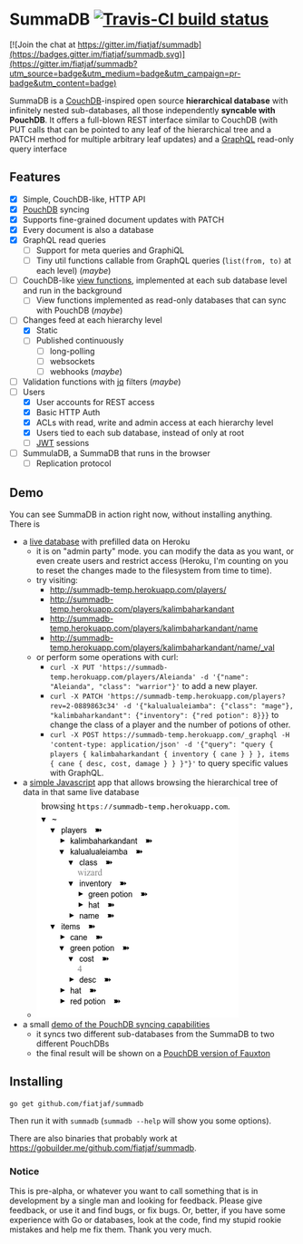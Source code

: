 # SummaDB [![Travis-CI build status](https://travis-ci.org/fiatjaf/summadb.svg)](https://travis-ci.org/fiatjaf/summadb)

[![Join the chat at https://gitter.im/fiatjaf/summadb](https://badges.gitter.im/fiatjaf/summadb.svg)](https://gitter.im/fiatjaf/summadb?utm_source=badge&utm_medium=badge&utm_campaign=pr-badge&utm_content=badge)

SummaDB is a [CouchDB](http://couchdb.org/)-inspired open source **hierarchical database** with infinitely nested sub-databases, all those independently **syncable with PouchDB**. It offers a full-blown REST interface similar to CouchDB (with PUT calls that can be pointed to any leaf of the hierarchical tree and a PATCH method for multiple arbitrary leaf updates) and a [GraphQL](http://facebook.github.io/graphql) read-only query interface

## Features

  - [x] Simple, CouchDB-like, HTTP API
  - [x] [PouchDB](http://pouchdb.com/) syncing
  - [x] Supports fine-grained document updates with PATCH
  - [x] Every document is also a database
  - [x] GraphQL read queries
      - [ ] Support for meta queries and GraphiQL
      - [ ] Tiny util functions callable from GraphQL queries (`list(from, to)` at each level) (_maybe_)
  - [ ] CouchDB-like [view functions](http://docs.couchdb.org/en/1.6.1/couchapp/ddocs.html#map-functions), implemented at each sub database level and run in the background
      - [ ] View functions implemented as read-only databases that can sync with PouchDB (_maybe_)
  - [ ] Changes feed at each hierarchy level
    - [x] Static
    - [ ] Published continuously
      - [ ] long-polling
      - [ ] websockets
      - [ ] webhooks (_maybe_)
  - [ ] Validation functions with [jq](https://stedolan.github.io/jq/manual/) filters (_maybe_)
  - [ ] Users
    - [x] User accounts for REST access
    - [x] Basic HTTP Auth
    - [x] ACLs with read, write and admin access at each hierarchy level
    - [x] Users tied to each sub database, instead of only at root
    - [ ] [JWT](http://jwt.io/) sessions
  - [ ] SummulaDB, a SummaDB that runs in the browser
    - [ ] Replication protocol

## Demo

You can see SummaDB in action right now, without installing anything. There is

  * a [live database](https://summadb-temp.herokuapp.com/) with prefilled data on Heroku
    * it is on "admin party" mode. you can modify the data as you want, or even create users and restrict access (Heroku, I'm counting on you to reset the changes made to the filesystem from time to time).
    * try visiting:
      * http://summadb-temp.herokuapp.com/players/
      * http://summadb-temp.herokuapp.com/players/kalimbaharkandant
      * http://summadb-temp.herokuapp.com/players/kalimbaharkandant/name
      * http://summadb-temp.herokuapp.com/players/kalimbaharkandant/name/_val
    * or perform some operations with curl:
      * `curl -X PUT 'https://summadb-temp.herokuapp.com/players/Aleianda' -d '{"name": "Aleianda", "class": "warrior"}'` to add a new player.
      * `curl -X PATCH 'https://summadb-temp.herokuapp.com/players?rev=2-0889863c34' -d '{"kalualualeiamba": {"class": "mage"}, "kalimbaharkandant": {"inventory": {"red potion": 8}}}` to change the class of a player and the number of potions of other.
      * `curl -X POST https://summadb-temp.herokuapp.com/_graphql -H 'content-type: application/json' -d '{"query": "query { players { kalimbaharkandant { inventory { cane } } }, items { cane { desc, cost, damage } } }"}'` to query specific values with GraphQL.
  * a [simple Javascript](https://summadb.github.io/admin/?summa=https://summadb-temp.herokuapp.com) app that allows browsing the hierarchical tree of data in that same live database
    * [![admin interface screenshot](https://raw.githubusercontent.com/summadb/admin/gh-pages/screenshot.png)](https://summadb.github.io/admin/?summa=https://summadb-temp.herokuapp.com)
  * a small [demo of the PouchDB syncing capabilities](https://summadb.github.io/demo/)
    * it syncs two different sub-databases from the SummaDB to two different PouchDBs
    * the final result will be shown on a [PouchDB version of Fauxton](https://summadb.github.io/demo/fauxton/)

## Installing

```
go get github.com/fiatjaf/summadb
```

Then run it with `summadb` (`summadb --help` will show you some options).

There are also binaries that probably work at https://gobuilder.me/github.com/fiatjaf/summadb.


### Notice

This is pre-alpha, or whatever you want to call something that is in development by a single man and looking for feedback. Please give feedback, or use it and find bugs, or fix bugs. Or, better, if you have some experience with Go or databases, look at the code, find my stupid rookie mistakes and help me fix them. Thank you very much.

